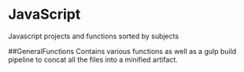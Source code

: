# JavaScript
Javascript projects and functions sorted by subjects 


##GeneralFunctions
Contains various functions as well as a gulp build pipeline to concat all the files into a minified artifact.

